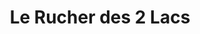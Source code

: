 ---
title: "Le Rucher des 2 Lacs"
url: /labergement-sainte-marie/le-rucher-des-2-lacs/
shop: Hofladen
---